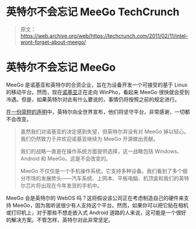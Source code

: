 # 英特尔不会忘记 MeeGo TechCrunch

> 原文：<https://web.archive.org/web/https://techcrunch.com/2011/02/11/intel-wont-forget-about-meego/>

# 英特尔不会忘记 MeeGo

MeeGo 是诺基亚和英特尔的合资企业，旨在为设备开发一个可接受的基于 Linux 的移动平台。然而，现在[诺基亚](https://web.archive.org/web/20221207195358/http://crunchgear.com/tag/Nokia)正在走向 WinPho，看起来 MeeGo 很快就会受到冷遇。但是，如果英特尔对此有什么要说的，事情仍将按照之前的规定进行。

[在一份简短的声明](https://web.archive.org/web/20221207195358/http://blog.laptopmag.com/intel-were-not-blinking-on-meego)中，英特尔向全世界宣布，他们将坚守平台，非常感谢，一切都不会改变。

> 虽然我们对诺基亚的决定感到失望，但英特尔并没有对 MeeGo 掉以轻心。我们仍然致力于并欢迎诺基亚继续为 MeeGo 开源做出贡献。
> 
> 我们的战略一直是在操作系统方面提供选择，这一战略包括 Windows、Android 和 MeeGo。这是不会改变的。
> 
> MeeGo 不仅仅是一个手机操作系统，它支持多种设备。我们看到了多个细分市场的发展势头——汽车系统、上网本、平板电脑、机顶盒和我们的英特尔芯片将出现在今年发货的手机中。

MeeGo 会是英特尔的 WebOS 吗？这将假设该公司正在考虑制造自己的硬件来支持 MeeGo，因为我听说很少有人支持这个平台。然而，如果你可以把它贴在相机或打印机上，对于那些不想走嵌入式 Android 道路的人来说，这可能是一个很好的解决方案。不管怎样，英特尔对此非常坚定。